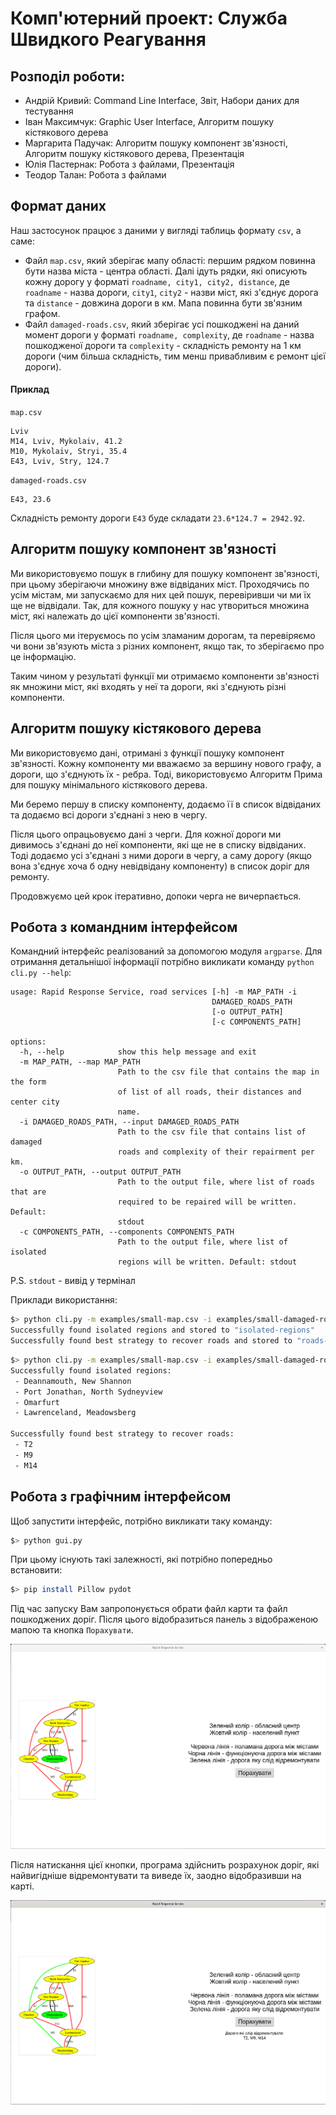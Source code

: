 
# Комп'ютерний проект: Служба Швидкого Реагування
## Розподіл роботи:
- Андрій Кривий: Command Line Interface, Звіт, Набори даних для тестування
- Іван Максимчук: Graphic User Interface, Алгоритм пошуку кістякового дерева
- Маргарита Падучак: Алгоритм пошуку компонент зв'язності, Алгоритм пошуку кістякового дерева, Презентація
- Юлія Пастернак: Робота з файлами, Презентація
- Теодор Талан: Робота з файлами
## Формат даних

Наш застосунок працює з даними у вигляді таблиць формату `csv`, а саме:

- Файл `map.csv`, який зберігає мапу області: першим рядком повинна бути назва міста - центра області. Далі ідуть рядки, які описують кожну дорогу у форматі `roadname, city1, city2, distance`, де `roadname` - назва дороги, `city1`, `city2` - назви міст, які з'єднує дорога та `distance` - довжина дороги в км. Мапа повинна бути зв'язним графом.
- Файл `damaged-roads.csv`, який зберігає усі пошкоджені на даний момент дороги у форматі `roadname, complexity`, де `roadname` - назва пошкодженої дороги та `complexity` - складність ремонту на 1 км дороги (чим більша складність, тим менш привабливим є ремонт цієї дороги).
#### Приклад
`map.csv`
```csv
Lviv
M14, Lviv, Mykolaiv, 41.2
M10, Mykolaiv, Stryi, 35.4
E43, Lviv, Stry, 124.7
```
`damaged-roads.csv`
```csv
E43, 23.6
```
Складність ремонту дороги `E43` буде складати `23.6*124.7 = 2942.92`.

## Алгоритм пошуку компонент зв'язності
Ми використовуємо пошук в глибину для пошуку компонент зв'язності, при цьому зберігаючи множину вже відвіданих міст. Проходячись по усім містам, ми запускаємо для них цей пошук, перевіривши чи ми їх ще не відвідали. Так, для кожного пошуку у нас утвориться множина міст, які належать до цієї компоненти зв'язності.

Після цього ми ітеруємось по усім зламаним дорогам, та перевіряємо чи вони зв'язують міста з різних компонент, якщо так, то зберігаємо про це інформацію.

Таким чином у результаті функції ми отримаємо компоненти зв'язності як множини міст, які входять у неї та дороги, які з'єднують різні компоненти.

## Алгоритм пошуку кістякового дерева
Ми використовуємо дані, отримані з функції пошуку компонент зв'язності. Кожну компоненту ми вважаємо за вершину нового графу, а дороги, що з'єднують їх - ребра. Тоді, використовуємо Алгоритм Прима для пошуку мінімального кістякового дерева.

Ми беремо першу в списку компоненту, додаємо її в список відвіданих та додаємо всі дороги з'єднані з нею в чергу.

Після цього опрацьовуємо дані з черги. Для кожної дороги ми дивимось з'єднані до неї компоненти, які ще не в списку відвіданих. Тоді додаємо усі з'єднані з ними дороги в чергу, а саму дорогу (якщо вона з'єднує хоча б одну невідвідану компоненту) в список доріг для ремонту.

Продовжуємо цей крок ітеративно, допоки черга не вичерпається.

## Робота з командним інтерфейсом
Командний інтерфейс реалізований за допомогою модуля `argparse`. Для отримання детальнішої інформації потрібно викликати команду `python cli.py --help`:
```
usage: Rapid Response Service, road services [-h] -m MAP_PATH -i
                                             DAMAGED_ROADS_PATH
                                             [-o OUTPUT_PATH]
                                             [-c COMPONENTS_PATH]

options:
  -h, --help            show this help message and exit
  -m MAP_PATH, --map MAP_PATH
                        Path to the csv file that contains the map in the form
                        of list of all roads, their distances and center city
                        name.
  -i DAMAGED_ROADS_PATH, --input DAMAGED_ROADS_PATH
                        Path to the csv file that contains list of damaged
                        roads and complexity of their repairment per km.
  -o OUTPUT_PATH, --output OUTPUT_PATH
                        Path to the output file, where list of roads that are
                        required to be repaired will be written. Default:
                        stdout
  -c COMPONENTS_PATH, --components COMPONENTS_PATH
                        Path to the output file, where list of isolated
                        regions will be written. Default: stdout
```
P.S. `stdout` - вивід у термінал

Приклади використання:
```bash
$> python cli.py -m examples/small-map.csv -i examples/small-damaged-roads.csv -o roads-to-recover -c isolated-regions
Successfully found isolated regions and stored to "isolated-regions"
Successfully found best strategy to recover roads and stored to "roads-to-recover"
```

```bash
$> python cli.py -m examples/small-map.csv -i examples/small-damaged-roads.csv
Successfully found isolated regions:
 - Deannamouth, New Shannon
 - Port Jonathan, North Sydneyview
 - Omarfurt
 - Lawrenceland, Meadowsberg

Successfully found best strategy to recover roads:
 - T2
 - M9
 - M14
```

## Робота з графічним інтерфейсом
Щоб запустити інтерфейс, потрібно викликати таку команду:
```bash
$> python gui.py
```
При цьому існують такі залежності, які потрібно попередньо встановити:
```bash
$> pip install Pillow pydot
```

Під час запуску Вам запропонується обрати файл карти та файл пошкоджених доріг. Після цього відобразиться панель з відображеною мапою та кнопка `Порахувати`.

![Screenshot before](screenshots/input.png)

Після натискання цієї кнопки, програма здійснить розрахунок доріг, які найвигідніше відремонтувати та виведе їх, заодно відобразивши на карті.

![Screenshot after](screenshots/output.png)
